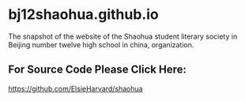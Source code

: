 # bj12shaohua.github.io
The snapshot of the website of the Shaohua student literary society in Beijing number twelve high school in china, organization.
## For Source Code Please Click Here:
https://github.com/ElsieHarvard/shaohua
